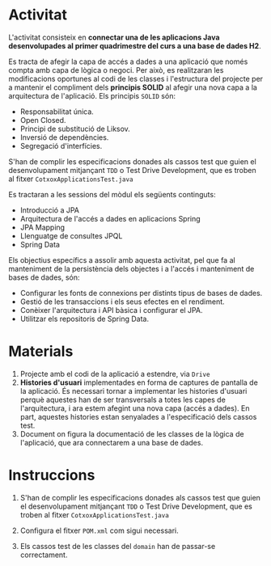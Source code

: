 
Activitat
=========


L'activitat consisteix en **connectar una de les aplicacions Java desenvolupades al primer quadrimestre del curs a una base de dades H2**. 

Es tracta de afegir la capa de accés a dades a una aplicació que només compta amb capa de lògica o negoci. Per això, es realitzaran les modificacions oportunes al codi de les classes i  l'estructura del projecte per a mantenir el compliment dels **principis SOLID** al afegir una nova capa a la arquitectura de l'aplicació. Els principis `SOLID` són:

 - Responsabilitat única.
 - Open Closed.
 - Principi de substitució de Liksov. 
 - Inversió de dependències.
 - Segregació d'interfícies.

S'han de complir les especificacions donades als cassos test que guien el desenvolupament mitjançant `TDD` o Test Drive Development, que es troben al fitxer `CotxoxApplicationsTest.java`

Es tractaran a les sessions del mòdul els següents continguts:

 - Introducció a JPA 
 - Arquitectura de l'accés a dades en aplicacions Spring 
 - JPA Mapping 
 - Llenguatge de consultes JPQL 
 - Spring Data 

Els objectius específics a assolir amb aquesta activitat, pel que fa al manteniment de la persistència dels objectes i a l'accés i manteniment de bases de dades, són:

 - Configurar les fonts de connexions per distints tipus de bases de dades. 
 - Gestió de les transaccions i els seus efectes en el rendiment. 
 - Conèixer l'arquitectura i  API bàsica i configurar el JPA. 
 - Utilitzar els repositoris de Spring Data.

Materials
=========

1. Projecte amb el codi de la aplicació a estendre, via `Drive`
2. **Histories d'usuari** implementades en forma de captures de pantalla de la aplicació. És necessari tornar a implementar les histories d'usuari perquè aquestes han de ser transversals a totes les capes de l'arquitectura, i ara estem afegint una nova capa (accés a dades). En part, aquestes histories estan senyalades a l'especificació dels cassos test.
3. Document on figura la documentació de les classes de la lògica de l'aplicació, que ara connectarem a una base de dades.

Instruccions
============

1. S'han de complir les especificacions donades als cassos test que guien el desenvolupament mitjançant `TDD` o Test Drive Development, que es troben al fitxer `CotxoxApplicationsTest.java`

2. Configura el fitxer `POM.xml` com sigui necessari.

3. Els cassos test de les classes del `domain` han de passar-se correctament.